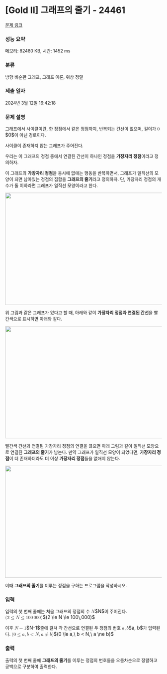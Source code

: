 # [Gold II] 그래프의 줄기 - 24461 

[문제 링크](https://www.acmicpc.net/problem/24461) 

### 성능 요약

메모리: 82480 KB, 시간: 1452 ms

### 분류

방향 비순환 그래프, 그래프 이론, 위상 정렬

### 제출 일자

2024년 3월 12일 16:42:18

### 문제 설명

<p>그래프에서 사이클이란, 한 정점에서 같은 정점까지, 반복되는 간선이 없으며, 길이가 <mjx-container class="MathJax" jax="CHTML" style="font-size: 109%; position: relative;"><mjx-math class="MJX-TEX" aria-hidden="true"><mjx-mn class="mjx-n"><mjx-c class="mjx-c30"></mjx-c></mjx-mn></mjx-math><mjx-assistive-mml unselectable="on" display="inline"><math xmlns="http://www.w3.org/1998/Math/MathML"><mn>0</mn></math></mjx-assistive-mml><span aria-hidden="true" class="no-mathjax mjx-copytext">$0$</span></mjx-container>이 아닌 경로이다.</p>

<p>사이클이 존재하지 않는 그래프가 주어진다.</p>

<p>우리는 이 그래프의 정점 중에서 연결된 간선이 하나인 정점을 <strong>가장자리 정점</strong>이라고 정의하자.</p>

<p>이 그래프의 <strong>가장자리 정점</strong>을 동시에 없애는 행동을 반복하면서, 그래프가 일직선의 모양이 되면 남아있는 정점의 집합을 <strong>그래프의 줄기</strong>라고 정의하자. 단, 가장자리 정점의 개수가 둘 이하라면 그래프가 일직선 모양이라고 한다.</p>

<p style="text-align: center;"><img alt="" src="https://upload.acmicpc.net/e7317f66-de4d-4b33-b988-d8fe1bb3c481/-/preview/" style="width: 640px; height: 360px;"></p>

<p>위 그림과 같은 그래프가 있다고 할 때, 아래와 같이 <strong>가장자리 정점과 연결된 간선</strong>을 빨간색으로 표시하면 아래와 같다.</p>

<p style="text-align: center;"><img alt="" src="https://upload.acmicpc.net/52967942-c2ca-4fd3-b222-605b225cca29/-/preview/" style="width: 640px; height: 360px;"></p>

<p>빨간색 간선과 연결된 가장자리 정점의 연결을 끊으면 아래 그림과 같이 일직선 모양으로 연결된 <strong>그래프의 줄기</strong>가 남는다. 만약 그래프가 일직선 모양이 되었다면, <strong>가장자리 정점</strong>이 더 존재하더라도 더 이상 <strong>가장자리 정점</strong>들을 없애지 않는다.</p>

<p style="text-align: center;"><img alt="" src="https://upload.acmicpc.net/8ad11bd6-1fc6-40a5-b624-ac15f649c8e9/-/preview/" style="width: 640px; height: 360px;"></p>

<p>이때 <strong>그래프의 줄기</strong>를 이루는 정점을 구하는 프로그램을 작성하시오.</p>

### 입력 

 <p>입력의 첫 번째 줄에는 처음 그래프의 정점의 수 <mjx-container class="MathJax" jax="CHTML" style="font-size: 109%; position: relative;"><mjx-math class="MJX-TEX" aria-hidden="true"><mjx-mi class="mjx-i"><mjx-c class="mjx-c1D441 TEX-I"></mjx-c></mjx-mi></mjx-math><mjx-assistive-mml unselectable="on" display="inline"><math xmlns="http://www.w3.org/1998/Math/MathML"><mi>N</mi></math></mjx-assistive-mml><span aria-hidden="true" class="no-mathjax mjx-copytext">$N$</span></mjx-container>이 주어진다. <mjx-container class="MathJax" jax="CHTML" style="font-size: 109%; position: relative;"><mjx-math class="MJX-TEX" aria-hidden="true"><mjx-mo class="mjx-n"><mjx-c class="mjx-c28"></mjx-c></mjx-mo><mjx-mn class="mjx-n"><mjx-c class="mjx-c32"></mjx-c></mjx-mn><mjx-mo class="mjx-n" space="4"><mjx-c class="mjx-c2264"></mjx-c></mjx-mo><mjx-mi class="mjx-i" space="4"><mjx-c class="mjx-c1D441 TEX-I"></mjx-c></mjx-mi><mjx-mo class="mjx-n" space="4"><mjx-c class="mjx-c2264"></mjx-c></mjx-mo><mjx-mn class="mjx-n" space="4"><mjx-c class="mjx-c31"></mjx-c><mjx-c class="mjx-c30"></mjx-c><mjx-c class="mjx-c30"></mjx-c></mjx-mn><mjx-mstyle><mjx-mspace style="width: 0.167em;"></mjx-mspace></mjx-mstyle><mjx-mn class="mjx-n"><mjx-c class="mjx-c30"></mjx-c><mjx-c class="mjx-c30"></mjx-c><mjx-c class="mjx-c30"></mjx-c></mjx-mn><mjx-mo class="mjx-n"><mjx-c class="mjx-c29"></mjx-c></mjx-mo></mjx-math><mjx-assistive-mml unselectable="on" display="inline"><math xmlns="http://www.w3.org/1998/Math/MathML"><mo stretchy="false">(</mo><mn>2</mn><mo>≤</mo><mi>N</mi><mo>≤</mo><mn>100</mn><mstyle scriptlevel="0"><mspace width="0.167em"></mspace></mstyle><mn>000</mn><mo stretchy="false">)</mo></math></mjx-assistive-mml><span aria-hidden="true" class="no-mathjax mjx-copytext">$(2 \le N \le 100\,000)$</span> </mjx-container></p>

<p>이후 <mjx-container class="MathJax" jax="CHTML" style="font-size: 109%; position: relative;"><mjx-math class="MJX-TEX" aria-hidden="true"><mjx-mi class="mjx-i"><mjx-c class="mjx-c1D441 TEX-I"></mjx-c></mjx-mi><mjx-mo class="mjx-n" space="3"><mjx-c class="mjx-c2212"></mjx-c></mjx-mo><mjx-mn class="mjx-n" space="3"><mjx-c class="mjx-c31"></mjx-c></mjx-mn></mjx-math><mjx-assistive-mml unselectable="on" display="inline"><math xmlns="http://www.w3.org/1998/Math/MathML"><mi>N</mi><mo>−</mo><mn>1</mn></math></mjx-assistive-mml><span aria-hidden="true" class="no-mathjax mjx-copytext">$N-1$</span></mjx-container>줄에 걸쳐 각 간선으로 연결된 두 정점의 번호 <mjx-container class="MathJax" jax="CHTML" style="font-size: 109%; position: relative;"><mjx-math class="MJX-TEX" aria-hidden="true"><mjx-mi class="mjx-i"><mjx-c class="mjx-c1D44E TEX-I"></mjx-c></mjx-mi><mjx-mo class="mjx-n"><mjx-c class="mjx-c2C"></mjx-c></mjx-mo><mjx-mi class="mjx-i" space="2"><mjx-c class="mjx-c1D44F TEX-I"></mjx-c></mjx-mi></mjx-math><mjx-assistive-mml unselectable="on" display="inline"><math xmlns="http://www.w3.org/1998/Math/MathML"><mi>a</mi><mo>,</mo><mi>b</mi></math></mjx-assistive-mml><span aria-hidden="true" class="no-mathjax mjx-copytext">$a, b$</span></mjx-container>가 입력된다. <mjx-container class="MathJax" jax="CHTML" style="font-size: 109%; position: relative;"><mjx-math class="MJX-TEX" aria-hidden="true"><mjx-mo class="mjx-n"><mjx-c class="mjx-c28"></mjx-c></mjx-mo><mjx-mn class="mjx-n"><mjx-c class="mjx-c30"></mjx-c></mjx-mn><mjx-mo class="mjx-n" space="4"><mjx-c class="mjx-c2264"></mjx-c></mjx-mo><mjx-mi class="mjx-i" space="4"><mjx-c class="mjx-c1D44E TEX-I"></mjx-c></mjx-mi><mjx-mo class="mjx-n"><mjx-c class="mjx-c2C"></mjx-c></mjx-mo><mjx-mtext class="mjx-n" space="2"><mjx-c class="mjx-cA0"></mjx-c></mjx-mtext><mjx-mi class="mjx-i"><mjx-c class="mjx-c1D44F TEX-I"></mjx-c></mjx-mi><mjx-mo class="mjx-n" space="4"><mjx-c class="mjx-c3C"></mjx-c></mjx-mo><mjx-mi class="mjx-i" space="4"><mjx-c class="mjx-c1D441 TEX-I"></mjx-c></mjx-mi><mjx-mo class="mjx-n"><mjx-c class="mjx-c2C"></mjx-c></mjx-mo><mjx-mtext class="mjx-n" space="2"><mjx-c class="mjx-cA0"></mjx-c></mjx-mtext><mjx-mi class="mjx-i"><mjx-c class="mjx-c1D44E TEX-I"></mjx-c></mjx-mi><mjx-mo class="mjx-n" space="4"><mjx-c class="mjx-c2260"></mjx-c></mjx-mo><mjx-mi class="mjx-i" space="4"><mjx-c class="mjx-c1D44F TEX-I"></mjx-c></mjx-mi><mjx-mo class="mjx-n"><mjx-c class="mjx-c29"></mjx-c></mjx-mo></mjx-math><mjx-assistive-mml unselectable="on" display="inline"><math xmlns="http://www.w3.org/1998/Math/MathML"><mo stretchy="false">(</mo><mn>0</mn><mo>≤</mo><mi>a</mi><mo>,</mo><mtext> </mtext><mi>b</mi><mo><</mo><mi>N</mi><mo>,</mo><mtext> </mtext><mi>a</mi><mo>≠</mo><mi>b</mi><mo stretchy="false">)</mo></math></mjx-assistive-mml><span aria-hidden="true" class="no-mathjax mjx-copytext">$(0 \le a,\ b < N,\ a \ne b)$</span> </mjx-container></p>

### 출력 

 <p>출력의 첫 번째 줄에 <strong>그래프의 줄기</strong>를 이루는 정점의 번호들을 오름차순으로 정렬하고 공백으로 구분하여 출력한다.</p>

